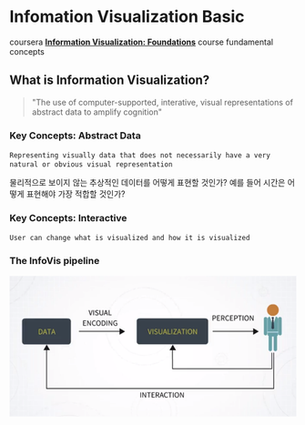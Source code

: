 Infomation Visualization Basic
==============================

coursera **[Information Visualization: Foundations](https://www.coursera.org/learn/information-visualization-fundamentals/)** course fundamental concepts

What is Information Visualization?
----------------------------------

> "The use of computer-supported, interative, visual representations of abstract data to amplify cognition"

### Key Concepts: Abstract Data

```
Representing visually data that does not necessarily have a very natural or obvious visual representation
```

물리적으로 보이지 않는 추상적인 데이터를 어떻게 표현할 것인가? 예를 들어 시간은 어떻게 표현해야 가장 적합할 것인가?

### Key Concepts: Interactive

```
User can change what is visualized and how it is visualized
```

### The InfoVis pipeline

![image of pipeline](https://github.com/deepnsoul/TIL/blob/master/infovis/fig/pipeline.png)
